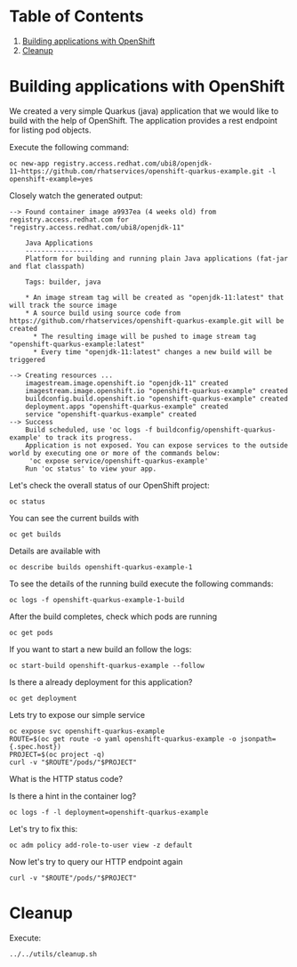 
# Table of Contents

1.  [Building applications with OpenShift](#org07122c7)
2.  [Cleanup](#orgd16322d)


<a id="org07122c7"></a>

# Building applications with OpenShift

We created a <span class="underline">very</span> simple Quarkus (java) application that we would
like to build with the help of OpenShift. The application provides a rest endpoint
for listing pod objects.

Execute the following command:

    oc new-app registry.access.redhat.com/ubi8/openjdk-11~https://github.com/rhatservices/openshift-quarkus-example.git -l openshift-example=yes

Closely watch the generated output:

    --> Found container image a9937ea (4 weeks old) from registry.access.redhat.com for "registry.access.redhat.com/ubi8/openjdk-11"

        Java Applications
        -----------------
        Platform for building and running plain Java applications (fat-jar and flat classpath)

        Tags: builder, java

        * An image stream tag will be created as "openjdk-11:latest" that will track the source image
        * A source build using source code from https://github.com/rhatservices/openshift-quarkus-example.git will be created
          * The resulting image will be pushed to image stream tag "openshift-quarkus-example:latest"
          * Every time "openjdk-11:latest" changes a new build will be triggered

    --> Creating resources ...
        imagestream.image.openshift.io "openjdk-11" created
        imagestream.image.openshift.io "openshift-quarkus-example" created
        buildconfig.build.openshift.io "openshift-quarkus-example" created
        deployment.apps "openshift-quarkus-example" created
        service "openshift-quarkus-example" created
    --> Success
        Build scheduled, use 'oc logs -f buildconfig/openshift-quarkus-example' to track its progress.
        Application is not exposed. You can expose services to the outside world by executing one or more of the commands below:
         'oc expose service/openshift-quarkus-example'
        Run 'oc status' to view your app.

Let's check the overall status of our OpenShift project:

    oc status

You can see the current builds with

    oc get builds

Details are available with

    oc describe builds openshift-quarkus-example-1

To see the details of the running build execute the following commands:

    oc logs -f openshift-quarkus-example-1-build

After the build completes, check which pods are running

    oc get pods

If you want to start a new build an follow the logs:

    oc start-build openshift-quarkus-example --follow

Is there a already deployment for this application?

    oc get deployment

Lets try to expose our simple service

    oc expose svc openshift-quarkus-example
    ROUTE=$(oc get route -o yaml openshift-quarkus-example -o jsonpath={.spec.host})
    PROJECT=$(oc project -q)
    curl -v "$ROUTE"/pods/"$PROJECT"

What is the HTTP status code?

Is there a hint in the container log?

    oc logs -f -l deployment=openshift-quarkus-example

Let's try to fix this:

    oc adm policy add-role-to-user view -z default

Now let's try to query our HTTP endpoint again

    curl -v "$ROUTE"/pods/"$PROJECT"


<a id="orgd16322d"></a>

# Cleanup

Execute:

    ../../utils/cleanup.sh
